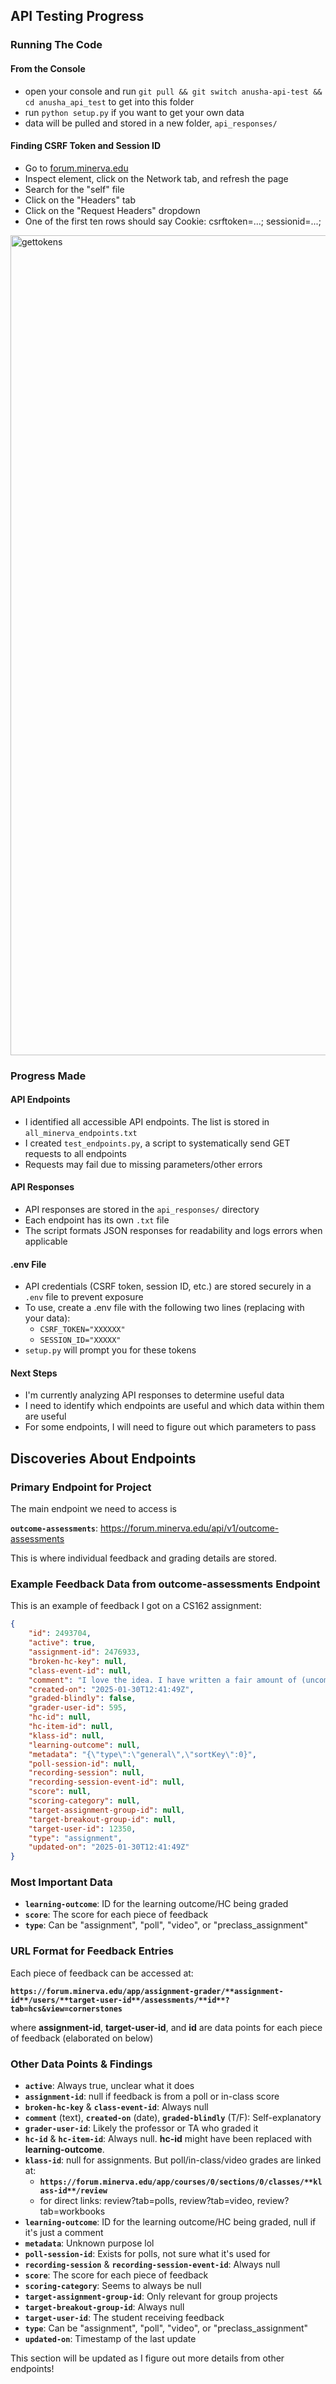 ## API Testing Progress

### Running The Code

#### From the Console
- open your console and run `git pull && git switch anusha-api-test && cd anusha_api_test` to get into this folder
- run `python setup.py` if you want to get your own data
- data will be pulled and stored in a new folder, `api_responses/`

#### Finding CSRF Token and Session ID
- Go to [forum.minerva.edu](https://forum.minerva.edu)
- Inspect element, click on the Network tab, and refresh the page
- Search for the "self" file
- Click on the "Headers" tab
- Click on the "Request Headers" dropdown
- One of the first ten rows should say Cookie: csrftoken=...; sessionid=...;

<img width="1312" alt="gettokens" src="https://github.com/user-attachments/assets/549df9fd-36ec-45c2-8a70-d42ffc7f0b25" />

### Progress Made

#### API Endpoints
- I identified all accessible API endpoints. The list is stored in `all_minerva_endpoints.txt`
- I created `test_endpoints.py`, a script to systematically send GET requests to all endpoints
- Requests may fail due to missing parameters/other errors

#### API Responses
- API responses are stored in the `api_responses/` directory
- Each endpoint has its own `.txt` file
- The script formats JSON responses for readability and logs errors when applicable

#### .env File
- API credentials (CSRF token, session ID, etc.) are stored securely in a `.env` file to prevent exposure
- To use, create a .env file with the following two lines (replacing with your data):
    - `CSRF_TOKEN="XXXXXX"`
    - `SESSION_ID="XXXXX"`
- `setup.py` will prompt you for these tokens

#### Next Steps
- I'm currently analyzing API responses to determine useful data
- I need to identify which endpoints are useful and which data within them are useful
- For some endpoints, I will need to figure out which parameters to pass

## Discoveries About Endpoints

### **Primary Endpoint for Project**

The main endpoint we need to access is

**`outcome-assessments`**: https://forum.minerva.edu/api/v1/outcome-assessments

This is where individual feedback and grading details are stored.

### **Example Feedback Data from outcome-assessments Endpoint**

This is an example of feedback I got on a CS162 assignment:

```json
{
    "id": 2493704,
    "active": true,
    "assignment-id": 2476933,
    "broken-hc-key": null,
    "class-event-id": null,
    "comment": "I love the idea. I have written a fair amount of (uncommented, untested) code that interfaces with forum. The endpoints I query are mainly for faculty endpoints. However, it'd be cool to have this project build two separate things:\n1. A Minerva API client\n2. A more detailed personal analysis of all your feedback.\n\nAnyway, I have shortlisted the idea. I hope it gets picked!",
    "created-on": "2025-01-30T12:41:49Z",
    "graded-blindly": false,
    "grader-user-id": 595,
    "hc-id": null,
    "hc-item-id": null,
    "klass-id": null,
    "learning-outcome": null,
    "metadata": "{\"type\":\"general\",\"sortKey\":0}",
    "poll-session-id": null,
    "recording-session": null,
    "recording-session-event-id": null,
    "score": null,
    "scoring-category": null,
    "target-assignment-group-id": null,
    "target-breakout-group-id": null,
    "target-user-id": 12350,
    "type": "assignment",
    "updated-on": "2025-01-30T12:41:49Z"
}
```
### **Most Important Data**
- **`learning-outcome`**: ID for the learning outcome/HC being graded
- **`score`**: The score for each piece of feedback
- **`type`**: Can be "assignment", "poll", "video", or "preclass_assignment"

### **URL Format for Feedback Entries**

Each piece of feedback can be accessed at:

**`https://forum.minerva.edu/app/assignment-grader/**assignment-id**/users/**target-user-id**/assessments/**id**?tab=hcs&view=cornerstones`**

where **assignment-id**, **target-user-id**, and **id** are data points for each piece of feedback (elaborated on below)

### **Other Data Points & Findings**

- **`active`**: Always true, unclear what it does
- **`assignment-id`**: null if feedback is from a poll or in-class score
- **`broken-hc-key`** & **`class-event-id`**: Always null
- **`comment`** (text), **`created-on`** (date), **`graded-blindly`** (T/F): Self-explanatory
- **`grader-user-id`**: Likely the professor or TA who graded it
- **`hc-id`** & **`hc-item-id`**: Always null. **hc-id** might have been replaced with **learning-outcome**.
- **`klass-id`**: null for assignments. But poll/in-class/video grades are linked at:
  - **`https://forum.minerva.edu/app/courses/0/sections/0/classes/**klass-id**/review`**
  - for direct links: review?tab=polls, review?tab=video, review?tab=workbooks
- **`learning-outcome`**: ID for the learning outcome/HC being graded, null if it's just a comment
- **`metadata`**: Unknown purpose lol
- **`poll-session-id`**: Exists for polls, not sure what it's used for
- **`recording-session`** & **`recording-session-event-id`**: Always null
- **`score`**: The score for each piece of feedback
- **`scoring-category`**: Seems to always be null
- **`target-assignment-group-id`**: Only relevant for group projects
- **`target-breakout-group-id`**: Always null
- **`target-user-id`**: The student receiving feedback
- **`type`**: Can be "assignment", "poll", "video", or "preclass_assignment"
- **`updated-on`**: Timestamp of the last update

This section will be updated as I figure out more details from other endpoints! 
